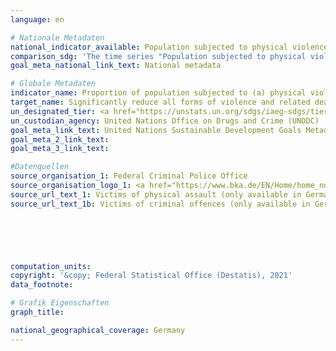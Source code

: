 ```yaml
---
language: en    

# Nationale Metadaten    
national_indicator_available: Population subjected to physical violence<br>Population who were victims of criminal offences<br>Victims of criminal offences    
comparison_sdg: 'The time series "Population subjected to physical violence" is compliant with the global metadata. The time series "Population who were victims of criminal offences" and "Victims of criminal offences" provide additional information.'    
goal_meta_national_link_text: National metadata    

# Globale Metadaten    
indicator_name: Proportion of population subjected to (a) physical violence, (b) psychological violence and (c) sexual violence in the previous 12 months    
target_name: Significantly reduce all forms of violence and related death rates everywhere    
un_designated_tier: <a href="https://unstats.un.org/sdgs/iaeg-sdgs/tier-classification/" title="Click here for more information on the UN tier classification."  target="_blank">Tier II</a>    
un_custodian_agency: United Nations Office on Drugs and Crime (UNODC)    
goal_meta_link_text: United Nations Sustainable Development Goals Metadata    
goal_meta_2_link_text:     
goal_meta_3_link_text:     

#Datenquellen
source_organisation_1: Federal Criminal Police Office
source_organisation_logo_1: <a href="https://www.bka.de/EN/Home/home_node.htm"><img src="https://g205sdgs.github.io/sdg-indicators/public/OrgImgEn/bka.png" alt="Logo bka" style="height:60px; width:148px" /></a>
source_url_text_1: Victims of physical assault (only available in German)
source_url_text_1b: Victims of criminal offences (only available in German)





    
computation_units:     
copyright: '&copy; Federal Statistical Office (Destatis), 2021'    
data_footnote:     

# Grafik Eigenschaften    
graph_title:     

national_geographical_coverage: Germany    
---
```


<span></span>